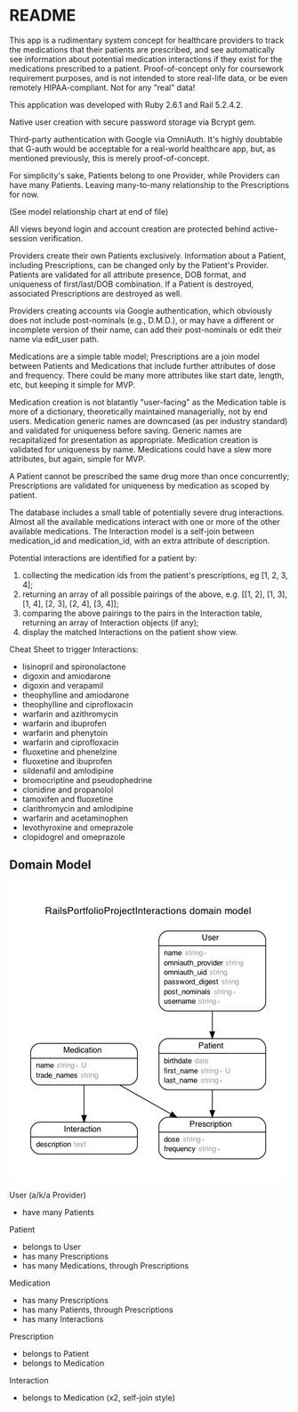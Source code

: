 # README

This app is a rudimentary system concept for healthcare providers to track the medications that their patients are prescribed, and see automatically see information about potential medication interactions if they exist for the medications prescribed to a patient. Proof-of-concept only for coursework requirement purposes, and is not intended to store real-life data, or be even remotely HIPAA-compliant. Not for any "real" data!

This application was developed with Ruby 2.6.1 and Rail 5.2.4.2.

Native user creation with secure password storage via Bcrypt gem.

Third-party authentication with Google via OmniAuth. It's highly doubtable that G-auth would be acceptable for a real-world healthcare app, but, as mentioned previously, this is merely proof-of-concept. 

For simplicity's sake, Patients belong to one Provider, while Providers can have many Patients. Leaving many-to-many relationship to the Prescriptions for now.

(See model relationship chart at end of file)

All views beyond login and account creation are protected behind active-session verification.

Providers create their own Patients exclusively. Information about a Patient, including Prescriptions, can be changed only by the Patient's Provider. Patients are validated for all attribute presence, DOB format, and uniqueness of first/last/DOB combination. If a Patient is destroyed, associated Prescriptions are destroyed as well.

Providers creating accounts via Google authentication, which obviously does not include post-nominals (e.g., D.M.D.), or may have a different or incomplete version of their name, can add their post-nominals or edit their name via edit_user path.

Medications are a simple table model; Prescriptions are a join model between Patients and Medications that include further attributes of dose and frequency. There could be many more attributes like start date, length, etc, but keeping it simple for MVP.

Medication creation is not blatantly "user-facing" as the Medication table is more of a dictionary, theoretically maintained managerially, not by end users. Medication generic names are downcased (as per industry standard) and validated for uniqueness before saving. Generic names are recapitalized for presentation as appropriate. Medication creation is validated for uniqueness by name. Medications could have a slew more attributes, but again, simple for MVP.

A Patient cannot be prescribed the same drug more than once concurrently; Prescriptions are validated for uniqueness by medication as scoped by patient.

The database includes a small table of potentially severe drug interactions. Almost all the available medications interact with one or more of the other available medications. The Interaction model is a self-join between medication_id and medication_id, with an extra attribute of description. 

Potential interactions are identified for a patient by:

1. collecting the medication ids from the patient's prescriptions, eg [1, 2, 3, 4];
2. returning an array of all possible pairings of the above, e.g. [[1, 2], [1, 3], [1, 4], [2, 3], [2, 4], [3, 4]];
3. comparing the above pairings to the pairs in the Interaction table, returning an array of Interaction objects (if any);
4. display the matched Interactions on the patient show view.

Cheat Sheet to trigger Interactions:

* lisinopril and spironolactone
* digoxin and amiodarone
* digoxin and verapamil
* theophylline and amiodarone
* theophylline and ciprofloxacin
* warfarin and azithromycin
* warfarin and ibuprofen
* warfarin and phenytoin
* warfarin and ciprofloxacin
* fluoxetine and phenelzine
* fluoxetine and ibuprofen
* sildenafil and amlodipine
* bromocriptine and pseudophedrine
* clonidine and propanolol
* tamoxifen and fluoxetine
* clarithromycin and amlodipine
* warfarin and acetaminophen
* levothyroxine and omeprazole
* clopidogrel and omeprazole

## Domain Model
![domain model](/erd.png)

User (a/k/a Provider)
- have many Patients

Patient
- belongs to User
- has many Prescriptions
- has many Medications, through Prescriptions

Medication
- has many Prescriptions
- has many Patients, through Prescriptions
- has many Interactions

Prescription
- belongs to Patient
- belongs to Medication

Interaction
- belongs to Medication (x2, self-join style)